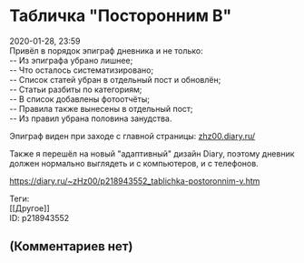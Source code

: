 Табличка "Посторонним В"
========================

  
2020-01-28, 23:59  
 Привёл в порядок эпиграф дневника и не только:   
 -- Из эпиграфа убрано лишнее;   
 -- Что осталось систематизировано;   
 -- Список статей убран в отдельный пост и обновлён;   
 -- Статьи разбиты по категориям;   
 -- В список добавлены фотоотчёты;   
 -- Правила также вынесены в отдельный пост;   
 -- Из правил убрана половина занудства.   
   
 Эпиграф виден при заходе с главной страницы:  [zhz00.diary.ru/](https://zhz00.diary.ru/)    
   
 Также я перешёл на новый "адаптивный" дизайн Diary, поэтому дневник должен нормально выглядеть и с компьютеров, и с телефонов.   
  
<https://diary.ru/~zHz00/p218943552_tablichka-postoronnim-v.htm>  
  
Теги:  
[[Другое]]  
ID: p218943552  


(Комментариев нет)
------------------
